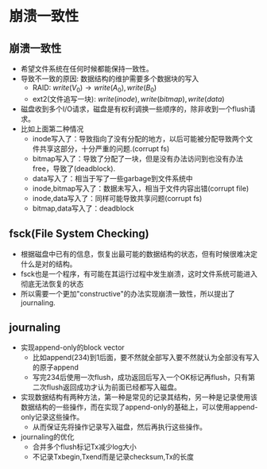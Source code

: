 # 崩溃一致性


## 崩溃一致性
- 希望文件系统在任何时候都能保持一致性。
- 导致不一致的原因: 数据结构的维护需要多个数据块的写入
  - RAID: $write(V_0) \rightarrow write(A_0), write(B_0)$
  - ext2(文件追写一块): $write(inode),write(bitmap),write(data)$
- 磁盘收到多个I/O请求，磁盘是有权利调换一些顺序的，除非收到一个flush请求。
- 比如上面第二种情况
  - inode写入了：导致指向了没有分配的地方，以后可能被分配导致两个文件共享这部分，十分严重的问题.(corrupt fs)
  - bitmap写入了：导致了分配了一块，但是没有办法访问到也没有办法free，导致了(deadblock).
  - data写入了：相当于写了一些garbage到文件系统中
  - inode,bitmap写入了：数据未写入，相当于文件内容出错(corrupt file)
  - inode,data写入了：同样可能导致共享问题(corrupt fs)
  - bitmap,data写入了：deadblock  

## fsck(File System Checking)
- 根据磁盘中已有的信息，恢复出最可能的数据结构的状态，但有时候很难决定什么是对的结构。
- fsck也是一个程序，有可能在其运行过程中发生崩溃，这时文件系统可能进入彻底无法恢复的状态
- 所以需要一个更加"constructive"的办法实现崩溃一致性，所以提出了journaling.

## journaling 
- 实现append-only的block vector
  - 比如append(234)到1后面，要不然就全部写入要不然就认为全部没有写入的原子append
  - 写完234后使用一次flush，成功返回后写入一个OK标记再flush，只有第二次flush返回成功才认为前面已经都写入磁盘。 
- 实现数据结构有两种方法，第一种是常见的记录其结构，另一种是记录使用该数据结构的一些操作，而在实现了append-only的基础上，可以使用append-only记录这些操作。
  - 从而保证先将操作记录写入磁盘，然后再执行这些操作。
- journaling的优化
  - 合并多个flush标记Tx减少log大小
  - 不记录Txbegin,Txend而是记录checksum,Tx的长度
